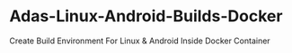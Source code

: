# Adas-Linux-Android-Builds-Docker
Create Build Environment For Linux &amp; Android Inside Docker Container
